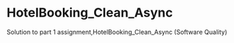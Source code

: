 # HotelBooking_Clean_Async
 Solution to part 1 assignment,HotelBooking_Clean_Async (Software Quality) 
